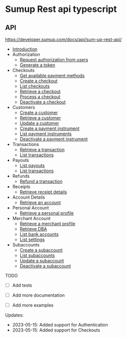 # Sumup Rest api typescript



## API 
https://developer.sumup.com/docs/api/sum-up-rest-api/


- [Introduction](https://developer.sumup.com/docs/api/sum-up-rest-api/)
- Authorization
  - [Request authorization from users](https://developer.sumup.com/docs/api/request-authorization-from-users/)
  - [Generate a token](https://developer.sumup.com/docs/api/generate-a-token/)
- Checkouts
  - [Get available payment methods](https://developer.sumup.com/docs/api/get-available-payment-methods/)
  - [Create a checkout](https://developer.sumup.com/docs/api/create-a-checkout/)
  - [List checkouts](https://developer.sumup.com/docs/api/list-checkouts/)
  - [Retrieve a checkout](https://developer.sumup.com/docs/api/retrieve-a-checkout/)
  - [Process a checkout](https://developer.sumup.com/docs/api/process-a-checkout/)
  - [Deactivate a checkout](https://developer.sumup.com/docs/api/deactivate-a-checkout/)
- Customers
  - [Create a customer](https://developer.sumup.com/docs/api/create-a-customer/)
  - [Retrieve a customer](https://developer.sumup.com/docs/api/retrieve-a-customer/)
  - [Update a customer](https://developer.sumup.com/docs/api/update-a-customer/)
  - [Create a payment instrument](https://developer.sumup.com/docs/api/create-a-payment-instrument/)
  - [List payment instruments](https://developer.sumup.com/docs/api/list-payment-instruments/)
  - [Deactivate a payment instrument](https://developer.sumup.com/docs/api/deactivate-a-payment-instrument/)
- Transactions
  - [Retrieve a transaction](https://developer.sumup.com/docs/api/retrieve-a-transaction/)
  - [List transactions](https://developer.sumup.com/docs/api/list-transactions/)
- Payouts
  - [List payouts](https://developer.sumup.com/docs/api/list-payouts/)
  - [List transactions](https://developer.sumup.com/docs/api/list-transactions/)
- Refunds
  - [Refund a transaction](https://developer.sumup.com/docs/api/refund-a-transaction/)
- Receipts
  - [Retrieve receipt details](https://developer.sumup.com/docs/api/retrieve-receipt-details/)
- Account Details
  - [Retrieve an account](https://developer.sumup.com/docs/api/retrieve-an-account/)
- Personal Account
  - [Retrieve a personal profile](https://developer.sumup.com/docs/api/retrieve-a-personal-profile/)
- Merchant Account
  - [Retrieve a merchant profile](https://developer.sumup.com/docs/api/retrieve-a-merchant-profile/)
  - [Retrieve DBA](https://developer.sumup.com/docs/api/retrieve-dba/)
  - [List bank accounts](https://developer.sumup.com/docs/api/list-bank-accounts/)
  - [List settings](https://developer.sumup.com/docs/api/list-settings/)
- Subaccounts
  - [Create a subaccount](https://developer.sumup.com/docs/api/create-a-subaccount/)
  - [List subaccounts](https://developer.sumup.com/docs/api/list-subaccounts/)
  - [Update a subaccount](https://developer.sumup.com/docs/api/update-a-subaccount/)
  - [Deactivate a subaccount](https://developer.sumup.com/docs/api/deactivate-a-subaccount/)


TODO 
- [ ] Add tests
- [ ] Add more documentation
- [ ] Add more examples




Updates:
- 2023-05-15: Added support for Authentication
- 2023-05-15: Added support for Checkouts

